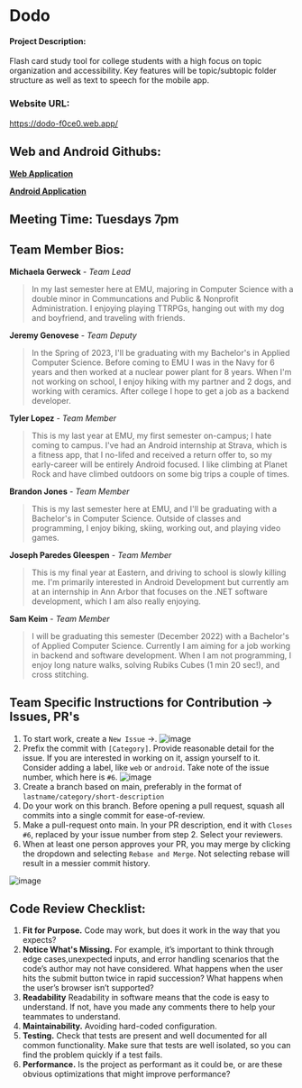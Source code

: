 # Dodo

#### Project Description:

Flash card study tool for college students with a high focus on topic organization and accessibility. Key features will be topic/subtopic folder structure as well as text to speech for the mobile app.

### Website URL:
https://dodo-f0ce0.web.app/

## Web and Android Githubs:

[**Web Application**](https://github.com/COSC-481W-Dodo)

[**Android Application**](https://github.com/COSC-481W-Dodo/dodo-android)

## Meeting Time: Tuesdays 7pm

## Team Member Bios:

**Michaela Gerweck** - *Team Lead*

> In my last semester here at EMU, majoring in Computer Science with a double minor in Communcations and Public & Nonprofit Administration. I enjoying playing TTRPGs, hanging out with my dog and boyfriend, and traveling with friends.

**Jeremy Genovese** - *Team Deputy*

> In the Spring of 2023, I'll be graduating with my Bachelor's in Applied Computer Science. Before coming to EMU I was in the Navy for 6 years and then worked at a nuclear power plant for 8 years. When I'm not working on school, I enjoy hiking with my partner and 2 dogs, and working with ceramics. After college I hope to get a job as a backend developer.

**Tyler Lopez** - *Team Member*

> This is my last year at EMU, my first semester on-campus; I hate coming to campus. I've had an Android internship at Strava, which is a fitness app, that I no-lifed and received a return offer to, so my early-career will be entirely Android focused.
> I like climbing at Planet Rock and have climbed outdoors on some big trips a couple of times.

**Brandon Jones** - *Team Member*

> This is my last semester here at EMU, and I'll be graduating with a Bachelor's in Computer Science. Outside of classes and programming, I enjoy biking, skiing, working out, and playing video games.

**Joseph Paredes Gleespen** - *Team Member*

> This is my final year at Eastern, and driving to school is slowly killing me. I'm primarily interested in Android Development but currently am at an internship in Ann Arbor that focuses on the .NET software development, which I am also really enjoying.

**Sam Keim** - *Team Member*

> I will be graduating this semester (December 2022) with a Bachelor's of Applied Computer Science. Currently I am aiming for a job working in backend and software development. When I am not programming, I enjoy long nature walks, solving Rubiks Cubes (1 min 20 sec!), and cross stitching.

## Team Specific Instructions for Contribution $\rightarrow$ Issues, PR's

1. To start work, create a `New Issue` $\rightarrow$.
   ![image](https://user-images.githubusercontent.com/77797048/188033692-7db0ee0c-b5af-4c8d-815c-aeef7bbe7649.png)
2. Prefix the commit with `[Category]`. Provide reasonable detail for the issue. If you are interested in working on it, assign yourself to it. Consider adding a label, like `web` or `android`. Take note of the issue number, which here is `#6`.
   ![image](https://user-images.githubusercontent.com/77797048/188033790-4925fb58-8d27-4936-b1aa-f167b44eed94.png)
3. Create a branch based on main, preferably in the format of `lastname/category/short-description`
4. Do your work on this branch. Before opening a pull request, squash all commits into a single commit for ease-of-review.
5. Make a pull-request onto main. In your PR description, end it with `Closes #6`, replaced by your issue number from step 2. Select your reviewers.
6. When at least one person approves your PR, you may merge by clicking the dropdown and selecting `Rebase and Merge`. Not selecting rebase will result in a messier commit history.

![image](https://user-images.githubusercontent.com/77797048/188034019-935073bd-6862-4bf7-a2df-a89a46515468.png)

## Code Review Checklist:

1. **Fit for Purpose.** Code may work, but does it work in the way that you expects?
2. **Notice What's Missing.** For example, it’s important to think through edge cases,unexpected inputs, and error handling scenarios that the code’s author may not have considered. What happens when the user hits the submit button twice in rapid succession? What happens when the user’s browser isn’t supported?
3. **Readability** Readability in software means that the code is easy to understand. If not, have you made any comments there to help your teammates to understand.
4. **Maintainability.** Avoiding hard-coded configuration.
5. **Testing.** Check that tests are present and well documented for all common functionality. Make sure that tests are well isolated, so you can find the problem quickly if a test fails.
6. **Performance.** Is the project as performant as it could be, or are these obvious optimizations that might improve performance?
